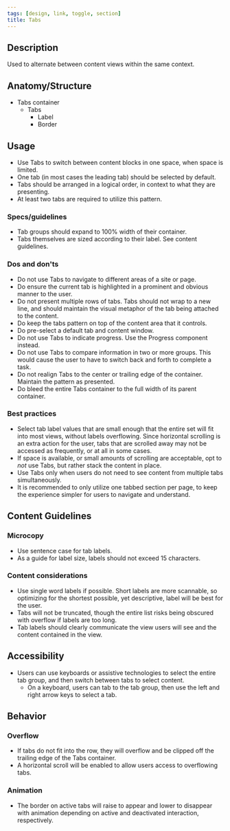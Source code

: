 ```yaml
---
tags: [design, link, toggle, section]
title: Tabs
---
```


## Description

Used to alternate between content views within the same context.

## Anatomy/Structure

- Tabs container
  - Tabs
    - Label
    - Border

## Usage

- Use Tabs to switch between content blocks in one space, when space is limited.
- One tab (in most cases the leading tab) should be selected by default.
- Tabs should be arranged in a logical order, in context to what they are presenting.
- At least two tabs are required to utilize this pattern.

### Specs/guidelines

- Tab groups should expand to 100% width of their container.
- Tabs themselves are sized according to their label. See content guidelines.

### Dos and don'ts

- Do not use Tabs to navigate to different areas of a site or page.
- Do ensure the current tab is highlighted in a prominent and obvious manner to the user.
- Do not present multiple rows of tabs. Tabs should not wrap to a new line, and should maintain the visual metaphor of the tab being attached to the content.
- Do keep the tabs pattern on top of the content area that it controls.
- Do pre-select a default tab and content window.
- Do not use Tabs to indicate progress. Use the Progress component instead.
- Do not use Tabs to compare information in two or more groups. This would cause the user to have to switch back and forth to complete a task.
- Do not realign Tabs to the center or trailing edge of the container. Maintain the pattern as presented.
- Do bleed the entire Tabs container to the full width of its parent container.

### Best practices

- Select tab label values that are small enough that the entire set will fit into most views, without labels overflowing. Since horizontal scrolling is an extra action for the user, tabs that are scrolled away may not be accessed as frequently, or at all in some cases.
- If space is available, or small amounts of scrolling are acceptable, opt to _not_ use Tabs, but rather stack the content in place.
- Use Tabs only when users do not need to see content from multiple tabs simultaneously.
- It is recommended to only utilize one tabbed section per page, to keep the experience simpler for users to navigate and understand.

## Content Guidelines

### Microcopy

- Use sentence case for tab labels.
- As a guide for label size, labels should not exceed 15 characters.

### Content considerations

- Use single word labels if possible. Short labels are more scannable, so optimizing for the shortest possible, yet descriptive, label will be best for the user.
- Tabs will not be truncated, though the entire list risks being obscured with overflow if labels are too long.
- Tab labels should clearly communicate the view users will see and the content contained in the view.

## Accessibility

- Users can use keyboards or assistive technologies to select the entire tab group, and then switch between tabs to select content.
  - On a keyboard, users can tab to the tab group, then use the left and right arrow keys to select a tab.

## Behavior

### Overflow

- If tabs do not fit into the row, they will overflow and be clipped off the trailing edge of the Tabs container.
- A horizontal scroll will be enabled to allow users access to overflowing tabs.

### Animation

- The border on active tabs will raise to appear and lower to disappear with animation depending on active and deactivated interaction, respectively.
